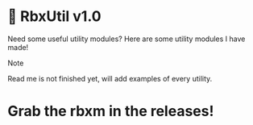 # 🔨 RbxUtil v1.0
Need some useful utility modules? Here are some utility modules I have made!

>[!NOTE]
>Read me is not finished yet, will add examples of every utility.
>
# Grab the rbxm in the releases!
